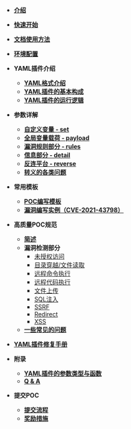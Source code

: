 - [**介绍**](/guide/README.md)
- [**快速开始**](/guide/QuickStart.md)
- [**文档使用方法**](/guide/use.md)
- [**环境配置**](/guide/environment.md)
- **YAML插件介绍**

  - [**YAML格式介绍**](/guide/yaml/yaml_format.md)
  - [**YAML插件的基本构成**](/guide/yaml/yaml_script_v2.md)
  - [**YAML插件的运行逻辑**](/guide/yaml/yaml_run_logic.md)
- **参数详解**

  - [**自定义变量 - set**](/guide/hiq/set.md)
  - [**全局变量载荷 - payload**](/guide/hiq/payloads.md)
  - [**漏洞规则部分 - rules**](/guide/hiq/rules.md)
  - [**信息部分 - detail**](/guide/hiq/details.md)
  - [**反连平台 - reverse**](/guide/skill/reverse.md)
  - [**转义的各类问题**](/guide/skill/escape.md)

[//]: # (todo:  - [**输出 - output**]&#40;/guide/skill/output.md&#41;)

- **常用模板**

  - [**POC编写模板**](/guide/yaml/yaml_poc_template.md)
  - [**漏洞编写实例（CVE-2021-43798）**](/guide/course/phaseIII.md)

[//]: # (todo:  - [**指纹编写模板**]&#40;/guide/yaml/yaml_finger_template.md&#41;)


- **高质量POC规范**

  - [**简述**](/guide/hiq/summary.md)
  - **漏洞检测部分**
    - [未授权访问](/guide/hiq/unauth.md)
    - [目录穿越/文件读取](/guide/hiq/path_traversal.md)
    - [远程命令执行](/guide/hiq/remote_command_execution.md)
    - [远程代码执行](/guide/hiq/remote_code_execution.md)
    - [文件上传](/guide/hiq/file_upload.md)
    - [SQL注入](/guide/hiq/sql_injection.md)
    - [SSRF](/guide/hiq/ssrf.md)
    - [Redirect](/guide/hiq/redirect.md)
    - [XSS](/guide/hiq/xss.md)
  - [**一些常见的问题**](/guide/hiq/question_answer.md)

[//]: # (todo: - [**高质量指纹规范**]&#40;&#41;)
- [**YAML插件修复手册**](/guide/yaml/yaml_fix.md)

- **附录**

  - [**YAML插件的参数类型与函数**](/guide/yaml/yaml_type_func.md)
  - [**Q & A**](/guide/course/phaseV.md)
- **提交POC**
  - [**提交流程**](/guide/contribute.md)
  - [**奖励措施**](/guide/reward.md)
